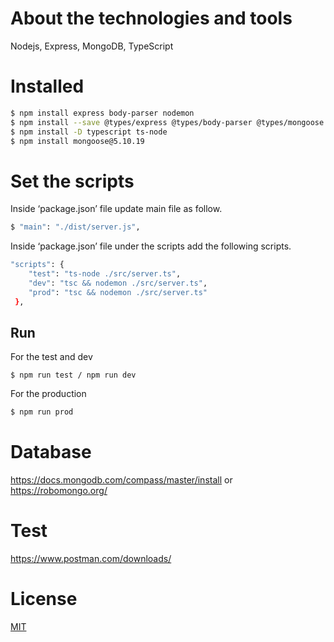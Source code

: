 # About the technologies and tools
Nodejs, Express, MongoDB, TypeScript
# Installed
```bash
$ npm install express body-parser nodemon
$ npm install --save @types/express @types/body-parser @types/mongoose @types/nodemon
$ npm install -D typescript ts-node
$ npm install mongoose@5.10.19
```

# Set the scripts
Inside ‘package.json’ file update main file as follow.
```bash
$ "main": "./dist/server.js",
```
Inside ‘package.json’ file under the scripts add the following scripts.
```bash
"scripts": {
    "test": "ts-node ./src/server.ts",
    "dev": "tsc && nodemon ./src/server.ts",
    "prod": "tsc && nodemon ./src/server.ts"
 },
```
## Run
For the test and dev
```bashd 
$ npm run test / npm run dev
```
For the production
```bash
$ npm run prod
```
# Database
https://docs.mongodb.com/compass/master/install
or 
https://robomongo.org/
#  Test
https://www.postman.com/downloads/
# License
[MIT](https://choosealicense.com/licenses/mit/)
